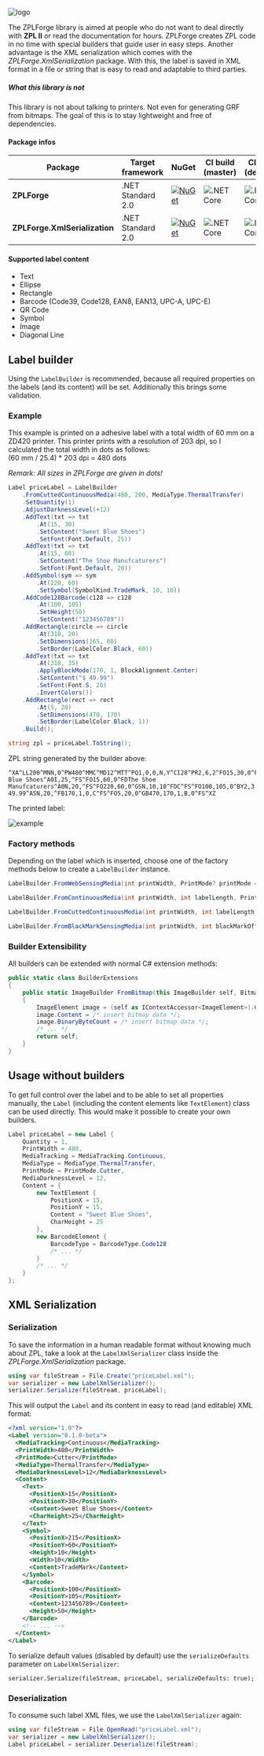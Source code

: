 ![logo](assets/logo.jpg)

The ZPLForge library is aimed at people who do not want to deal directly with **ZPL II** or read the
documentation for hours. ZPLForge creates ZPL code in no time with special builders that
guide user in easy steps.
Another advantage is the XML serialization which comes with the
*ZPLForge.XmlSerialization* package. With this, the label is saved in XML format
in a file or string that is easy to read and adaptable to third parties.

##### What this library is not

This library is not about talking to printers. Not even 
for generating GRF from bitmaps. The goal of this is to stay lightweight and 
free of dependencies.

#### Package infos

| Package                       | Target framework  | NuGet                                                                                                                                   | CI build (master)                                                                                    | CI build (develop)                                                                                   |
| ----------------------------- | ----------------- | --------------------------------------------------------------------------------------------------------------------------------------- | ---------------------------------------------------------------------------------------------------- | ---------------------------------------------------------------------------------------------------- |
| **ZPLForge**                  | .NET Standard 2.0 | [![NuGet](https://img.shields.io/nuget/vpre/ZPLForge.svg)](https://www.nuget.org/packages/ZPLForge/)                                    | ![.NET Core](https://github.com/chrishanzlik/ZPLForge/workflows/.NET%20Core/badge.svg?branch=master) | ![.NET Core](https://github.com/chrishanzlik/ZPLForge/workflows/.NET%20Core/badge.svg?branch=develop)|
| **ZPLForge.XmlSerialization** | .NET Standard 2.0 | [![NuGet](https://img.shields.io/nuget/vpre/ZPLForge.XmlSerialization.svg)](https://www.nuget.org/packages/ZPLForge.XmlSerialization/)  | ![.NET Core](https://github.com/chrishanzlik/ZPLForge/workflows/.NET%20Core/badge.svg?branch=master) | ![.NET Core](https://github.com/chrishanzlik/ZPLForge/workflows/.NET%20Core/badge.svg?branch=develop)|

#### Supported label content
- Text
- Ellipse
- Rectangle
- Barcode (Code39, Code128, EAN8, EAN13, UPC-A, UPC-E)
- QR Code
- Symbol
- Image
- Diagonal Line

## Label builder
Using the `LabelBuilder` is recommended, because all required properties on the labels (and its content) will be set. Additionally this brings some validation.

### Example
This example is printed on a adhesive label with a total width of 60 mm on a ZD420
printer. This printer prints with a resolution of 203 dpi, so I calculated the total width in dots as
follows:   
(60 mm / 25.4) * 203 dpi = 480 dots   

*Remark: All sizes in ZPLForge are given in dots!*

``` csharp
Label priceLabel = LabelBuilder
    .FromCuttedContinuousMedia(480, 200, MediaType.ThermalTransfer)
    .SetQuantity(1)
    .AdjustDarknessLevel(+12)
    .AddText(txt => txt
        .At(15, 30)
        .SetContent("Sweet Blue Shoes")
        .SetFont(Font.Default, 25))
    .AddText(txt => txt
        .At(15, 60)
        .SetContent("The Shoe Manufcaturers")
        .SetFont(Font.Default, 20))
    .AddSymbol(sym => sym
        .At(220, 60)
        .SetSymbol(SymbolKind.TradeMark, 10, 10))
    .AddCode128Barcode(c128 => c128
        .At(100, 105)
        .SetHeight(50)
        .SetContent("123456789"))
    .AddRectangle(circle => circle
        .At(310, 20)
        .SetDimensions(165, 60)
        .SetBorder(LabelColor.Black, 60))
    .AddText(txt => txt
        .At(310, 35)
        .ApplyBlockMode(170, 1, BlockAlignment.Center)
        .SetContent("$ 49.99")
        .SetFont(Font.S, 20)
        .InvertColors())
    .AddRectangle(rect => rect
        .At(5, 20)
        .SetDimensions(470, 170)
        .SetBorder(LabelColor.Black, 1))
    .Build();

string zpl = priceLabel.ToString();
```

ZPL string generated by the builder above:
``` zpl
^XA^LL200^MNN,0^PW480^MMC^MD12^MTT^PQ1,0,0,N,Y^CI28^PR2,6,2^FO15,30,0^FDSweet Blue Shoes^A0I,25,^FS^FO15,60,0^FDThe Shoe Manufcaturers^A0N,20,^FS^FO220,60,0^GSN,10,10^FDC^FS^FO100,105,0^BY2,3.0,10^BCN,50,Y,N,N^FD123456789^FS^FO310,20,0^GB165,60,60,B,0^FS^FO310,35,0^FR^FD$ 49.99^ASN,20,^FB170,1,0,C^FS^FO5,20,0^GB470,170,1,B,0^FS^XZ
```

The printed label:

![example](assets/example.jpg)

### Factory methods   

Depending on the label which is inserted, choose one of the factory methods below to create a `LabelBuilder` instance.

``` csharp
LabelBuilder.FromWebSensingMedia(int printWidth, PrintMode? printMode = null, MediaType? mediaType = null);

LabelBuilder.FromContinuousMedia(int printWidth, int labelLength, PrintMode? printMode = null, MediaType? mediaType = null);

LabelBuilder.FromCuttedContinuousMedia(int printWidth, int labelLength, MediaType? mediaType = null);

LabelBuilder.FromBlackMarkSensingMedia(int printWidth, int blackMarkOffset, PrintMode? printMode = null, MediaType? mediaType = null);
```   
   
### Builder Extensibility

All builders can be extended with normal C# extension methods:

``` csharp
public static class BuilderExtensions
{
    public static ImageBuilder FromBitmap(this ImageBuilder self, Bitmap bitmap)
    {
        ImageElement image = (self as IContextAccessor<ImageElement>).Context;
        image.Content = /* insert bitmap data */;
        image.BinaryByteCount = /* insert bitmap data */;
        /* ... */		
        return self;
    }
}
```

## Usage without builders

To get full control over the label and to be able to set all properties manually, the
`Label` (including the content elements like `TextElement`) class can be used directly.
This would make it possible to create your own builders.

``` csharp
Label priceLabel = new Label {
    Quantity = 1,
    PrintWidth = 480,
    MediaTracking = MediaTracking.Continuous,
    MediaType = MediaType.ThermalTransfer,
    PrintMode = PrintMode.Cutter,
    MediaDarknessLevel = 12,
    Content = {
        new TextElement {
            PositionX = 15,
            PositionY = 15,
            Content = "Sweet Blue Shoes",
            CharHeight = 25
        },
        new BarcodeElement {
            BarcodeType = BarcodeType.Code128
            /* ... */
        }
        /* ... */
    }
};
```

## XML Serialization

### Serialization

To save the information in a human readable format without knowing much about ZPL, take a
look at the `LabelXmlSerializer` class inside the *ZPLForge.XmlSerialization*
package.

``` csharp
using var fileStream = File.Create("priceLabel.xml");
var serializer = new LabelXmlSerializer();
serializer.Serialize(fileStream, priceLabel);
```

This will output the `Label` and its content in easy to read (and editable) XML format:

``` xml
<?xml version="1.0"?>
<Label version="0.1.0-beta">
  <MediaTracking>Continuous</MediaTracking>
  <PrintWidth>480</PrintWidth>
  <PrintMode>Cutter</PrintMode>
  <MediaType>ThermalTransfer</MediaType>
  <MediaDarknessLevel>12</MediaDarknessLevel>
  <Content>
    <Text>
      <PositionX>15</PositionX>
      <PositionY>30</PositionY>
      <Content>Sweet Blue Shoes</Content>
      <CharHeight>25</CharHeight>
    </Text>
    <Symbol>
      <PositionX>215</PositionX>
      <PositionY>60</PositionY>
      <Height>10</Height>
      <Width>10</Width>
      <Content>TradeMark</Content>
    </Symbol>
    <Barcode>
      <PositionX>100</PositionX>
      <PositionY>105</PositionY>
      <Content>123456789</Content>
      <Height>50</Height>
    </Barcode>
    <!-- ... -->
  </Content>
</Label>
```

To serialize default values (disabled by default) use the `serializeDefaults`
parameter on `LabelXmlSerializer`:

```
serializer.Serialize(fileStream, priceLabel, serializeDefaults: true);
```

### Deserialization

To consume such label XML files, we use the `LabelXmlSerializer` again:

``` csharp
using var fileStream = File.OpenRead("priceLabel.xml");
var serializer = new LabelXmlSerializer();
Label priceLabel = serializer.Deserialize(fileStream);
```
